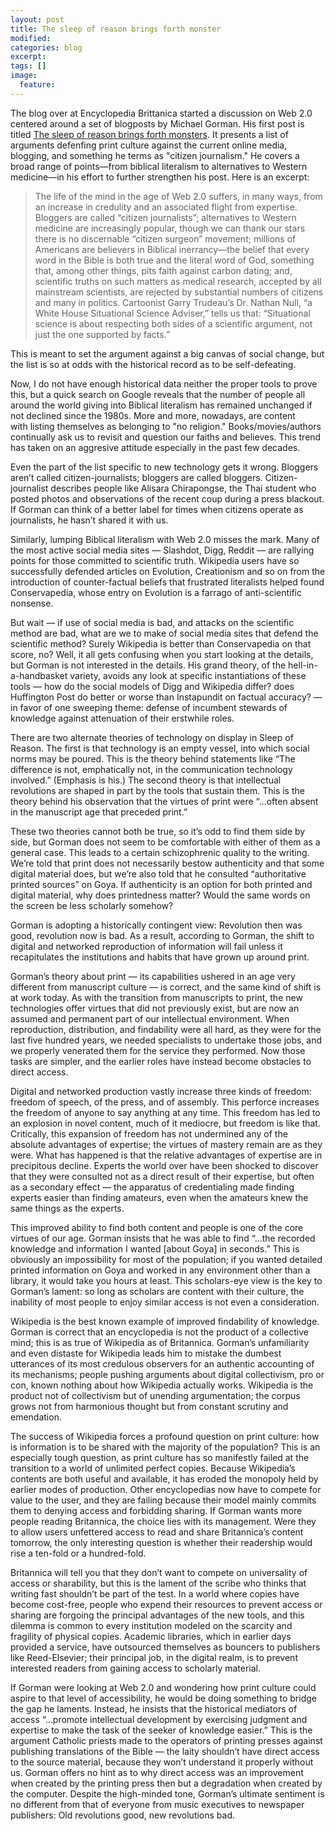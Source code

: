 ```yaml
---
layout: post
title: The sleep of reason brings forth monster
modified:
categories: blog
excerpt:
tags: []
image:
  feature:
---
```

The blog over at Encyclopedia Brittanica started a discussion on Web 2.0 centered around a set of blogposts by Michael Gorman. His first post is titled [The sleep of reason brings forth monsters](http://blogs.britannica.com/blog/main/2007/06/web-20-the-sleep-of-reason-part-i/). It presents a list of arguments defenfing print culture against the current online media, blogging, and something he terms as "citizen journalism." He covers a broad range of points—from biblical literalism to alternatives to Western medicine—in his effort to further strengthen his post. Here is an excerpt:
<blockquote>The life of the mind in the age of Web 2.0 suffers, in many ways, from an increase in credulity and an associated flight from expertise. Bloggers are called “citizen journalists”; alternatives to Western medicine are increasingly popular, though we can thank our stars there is no discernable “citizen surgeon” movement; millions of Americans are believers in Biblical inerrancy—the belief that every word in the Bible is both true and the literal word of God, something that, among other things, pits faith against carbon dating; and, scientific truths on such matters as medical research, accepted by all mainstream scientists, are rejected by substantial numbers of citizens and many in politics. Cartoonist Garry Trudeau’s Dr. Nathan Null, “a White House Situational Science Adviser,” tells us that: “Situational science is about respecting both sides of a scientific argument, not just the one supported by facts.”</blockquote>

This is meant to set the argument against a big canvas of social change, but the list is so at odds with the historical record as to be self-defeating.

Now, I do not have enough historical data neither the proper tools to prove this, but a quick search on Google reveals that the number of people all around the world giving into Biblical literalism has remained unchanged if not declined since the 1980s. More and more, nowadays, are content with listing themselves as belonging to "no religion." Books/movies/authors continually ask us to revisit and question our faiths and believes. This trend has taken on an aggresive attitude especially in the past few decades.

Even the part of the list specific to new technology gets it wrong. Bloggers aren’t called citizen-journalists; bloggers are called bloggers. Citizen-journalist describes people like Alisara Chirapongse, the Thai student who posted photos and observations of the recent coup during a press blackout. If Gorman can think of a better label for times when citizens operate as journalists, he hasn’t shared it with us.

Similarly, lumping Biblical literalism with Web 2.0 misses the mark. Many of the most active social media sites — Slashdot, Digg, Reddit — are rallying points for those committed to scientific truth. Wikipedia users have so successfully defended articles on Evolution, Creationism and so on from the introduction of counter-factual beliefs that frustrated literalists helped found Conservapedia, whose entry on Evolution is a farrago of anti-scientific nonsense.

But wait — if use of social media is bad, and attacks on the scientific method are bad, what are we to make of social media sites that defend the scientific method? Surely Wikipedia is better than Conservapedia on that score, no? Well, it all gets confusing when you start looking at the details, but Gorman is not interested in the details. His grand theory, of the hell-in-a-handbasket variety, avoids any look at specific instantiations of these tools — how do the social models of Digg and Wikipedia differ? does Huffington Post do better or worse than Instapundit on factual accuracy? — in favor of one sweeping theme: defense of incumbent stewards of knowledge against attenuation of their erstwhile roles.

There are two alternate theories of technology on display in Sleep of Reason. The first is that technology is an empty vessel, into which social norms may be poured. This is the theory behind statements like “The difference is not, emphatically not, in the communication technology involved.” (Emphasis is his.) The second theory is that intellectual revolutions are shaped in part by the tools that sustain them. This is the theory behind his observation that the virtues of print were “…often absent in the manuscript age that preceded print.”

These two theories cannot both be true, so it’s odd to find them side by side, but Gorman does not seem to be comfortable with either of them as a general case. This leads to a certain schizophrenic quality to the writing. We’re told that print does not necessarily bestow authenticity and that some digital material does, but we’re also told that he consulted “authoritative printed sources” on Goya. If authenticity is an option for both printed and digital material, why does printedness matter? Would the same words on the screen be less scholarly somehow?

Gorman is adopting a historically contingent view: Revolution then was good, revolution now is bad. As a result, according to Gorman, the shift to digital and networked reproduction of information will fail unless it recapitulates the institutions and habits that have grown up around print.

Gorman’s theory about print — its capabilities ushered in an age very different from manuscript culture — is correct, and the same kind of shift is at work today. As with the transition from manuscripts to print, the new technologies offer virtues that did not previously exist, but are now an assumed and permanent part of our intellectual environment. When reproduction, distribution, and findability were all hard, as they were for the last five hundred years, we needed specialists to undertake those jobs, and we properly venerated them for the service they performed. Now those tasks are simpler, and the earlier roles have instead become obstacles to direct access.

Digital and networked production vastly increase three kinds of freedom: freedom of speech, of the press, and of assembly. This perforce increases the freedom of anyone to say anything at any time. This freedom has led to an explosion in novel content, much of it mediocre, but freedom is like that. Critically, this expansion of freedom has not undermined any of the absolute advantages of expertise; the virtues of mastery remain are as they were. What has happened is that the relative advantages of expertise are in precipitous decline. Experts the world over have been shocked to discover that they were consulted not as a direct result of their expertise, but often as a secondary effect — the apparatus of credentialing made finding experts easier than finding amateurs, even when the amateurs knew the same things as the experts.

This improved ability to find both content and people is one of the core virtues of our age. Gorman insists that he was able to find “…the recorded knowledge and information I wanted [about Goya] in seconds.” This is obviously an impossibility for most of the population; if you wanted detailed printed information on Goya and worked in any environment other than a library, it would take you hours at least. This scholars-eye view is the key to Gorman’s lament: so long as scholars are content with their culture, the inability of most people to enjoy similar access is not even a consideration.

Wikipedia is the best known example of improved findability of knowledge. Gorman is correct that an encyclopedia is not the product of a collective mind; this is as true of Wikipedia as of Britannica. Gorman’s unfamiliarity and even distaste for Wikipedia leads him to mistake the dumbest utterances of its most credulous observers for an authentic accounting of its mechanisms; people pushing arguments about digital collectivism, pro or con, known nothing about how Wikipedia actually works. Wikipedia is the product not of collectivism but of unending argumentation; the corpus grows not from harmonious thought but from constant scrutiny and emendation.

The success of Wikipedia forces a profound question on print culture: how is information is to be shared with the majority of the population? This is an especially tough question, as print culture has so manifestly failed at the transition to a world of unlimited perfect copies. Because Wikipedia’s contents are both useful and available, it has eroded the monopoly held by earlier modes of production. Other encyclopedias now have to compete for value to the user, and they are failing because their model mainly commits them to denying access and forbidding sharing. If Gorman wants more people reading Britannica, the choice lies with its management. Were they to allow users unfettered access to read and share Britannica’s content tomorrow, the only interesting question is whether their readership would rise a ten-fold or a hundred-fold.

Britannica will tell you that they don’t want to compete on universality of access or sharability, but this is the lament of the scribe who thinks that writing fast shouldn’t be part of the test. In a world where copies have become cost-free, people who expend their resources to prevent access or sharing are forgoing the principal advantages of the new tools, and this dilemma is common to every institution modeled on the scarcity and fragility of physical copies. Academic libraries, which in earlier days provided a service, have outsourced themselves as bouncers to publishers like Reed-Elsevier; their principal job, in the digital realm, is to prevent interested readers from gaining access to scholarly material.

If Gorman were looking at Web 2.0 and wondering how print culture could aspire to that level of accessibility, he would be doing something to bridge the gap he laments. Instead, he insists that the historical mediators of access “…promote intellectual development by exercising judgment and expertise to make the task of the seeker of knowledge easier.” This is the argument Catholic priests made to the operators of printing presses against publishing translations of the Bible — the laity shouldn’t have direct access to the source material, because they won’t understand it properly without us. Gorman offers no hint as to why direct access was an improvement when created by the printing press then but a degradation when created by the computer. Despite the high-minded tone, Gorman’s ultimate sentiment is no different from that of everyone from music executives to newspaper publishers: Old revolutions good, new revolutions bad.